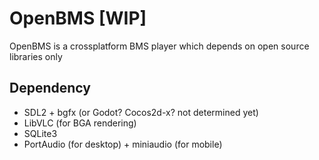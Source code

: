 # OpenBMS [WIP]

OpenBMS is a crossplatform BMS player which depends on open source libraries only

## Dependency

- SDL2 + bgfx (or Godot? Cocos2d-x? not determined yet)
- LibVLC (for BGA rendering)
- SQLite3
- PortAudio (for desktop) + miniaudio (for mobile)


